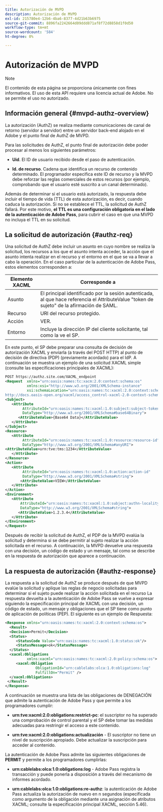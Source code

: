```yaml
---
title: Autorización de MVPD
description: Autorización de MVPD
exl-id: 215780e4-12b6-4ba6-8377-4d21b63b6975
source-git-commit: 8896fa2242664d09ddd871af8f72d8858d1f0d50
workflow-type: tm+mt
source-wordcount: '584'
ht-degree: 0%

---
```


# Autorización de MVPD

>[!NOTE]
>
>El contenido de esta página se proporciona únicamente con fines informativos. El uso de esta API requiere una licencia actual de Adobe. No se permite el uso no autorizado.

## Información general {#mvpd-authz-overview}

La autorización (AuthZ) se realiza mediante comunicaciones de canal de retorno (servidor a servidor) entre un servidor back-end alojado en el Adobe y el punto final de AuthZ de MVPD.

Para las solicitudes de AuthZ, el punto final de autorización debe poder procesar al menos los siguientes parámetros:

* **Uid**. El ID de usuario recibido desde el paso de autenticación.

* **Id. de recurso**. Cadena que identifica un recurso de contenido determinado. El programador especifica este ID de recurso y la MVPD debe reforzar las reglas comerciales de estos recursos (por ejemplo, comprobando que el usuario esté suscrito a un canal determinado).

Además de determinar si el usuario está autorizado, la respuesta debe incluir el tiempo de vida (TTL) de esta autorización, es decir, cuando caduca la autorización. Si no se establece el TTL, la solicitud de AuthZ fallará.  Por este motivo, **el TTL es una configuración obligatoria en el lado de la autenticación de Adobe Pass**, para cubrir el caso en que una MVPD no incluya el TTL en su solicitud.

## La solicitud de autorización {#authz-req}

Una solicitud de AuthZ debe incluir un asunto en cuyo nombre se realiza la solicitud, los recursos a los que el asunto intenta acceder, la acción que el asunto intenta realizar en el recurso y el entorno en el que se va a llevar a cabo la operación. En el caso particular de la autenticación de Adobe Pass, estos elementos corresponden a:

| Elemento XACML | Corresponde a |
|---------------|--------------------------------------------------------------------------------------------------------------------------------|
| Asunto | El principal identificado por la sesión autenticada, al que hace referencia el AttributeValue &quot;token de sujeto&quot; de la afirmación de SAML. |
| Recurso | URI del recurso protegido. |
| Acción | VER. |
| Entorno | Incluye la dirección IP del cliente solicitante, tal como la ve el SP. |



En este punto, el SP debe preparar una consulta de decisión de autorización XACML y enviarla (a través del POST HTTP) al punto de decisión de directiva (PDP) (previamente acordado) para el IdP. A continuación se muestra un ejemplo de una solicitud XACML simple (consulte las especificaciones principales de XACML):

```XML
POST https://authz.site.com/XACML_endpoint
<Request  xmlns="urn:oasis:names:tc:xacm:2.0:context:schema:os"
          xmlns:xsi="http://www.w3.org/2001/XMLSchema-instance"
          xsi:schemaLocation="urn:oasis:names:tc:xacml:2.0:context:schema:os
http://docs.oasis-open.org/xacml/access_control-xacml-2.0-context-schema-os.xsd">
<Subject>
   <Attribute
        AttributeId="urn:oasis:names:tc:xacml:1.0:subject:subject-token"
        DataType="http://www.w3.org/2001/XMLSchema#base64Binary">
      <AttributeValue>{Base64 Data}</AttributeValue>
   </Attribute>
</Subject>
<Resource>
   <Attribute
        AttributeId="urn:oasis:names:tc:xacml:1.0:resource:resource-id"
        DataType="http://www.w3.org/2001/XMLSchema#anyURI">
<AttributeValue>urn:tve:tms:1234</AttributeValue>
   </Attribute>
</Resource>
<Action>
   <Attribute
        AttributeId="urn:oasis:names:tc:xacml:1.0:action:action-id"
        DataType="http://www.w3.org/2001/XMLSchema#string">
       <AttributeValue>VIEW</AttributeValue>
   </Attribute>
</Action>
<Environment>
   <Attribute
       AttributeId="urn:oasis:names:tc:xacml:1.0:subject:authn-locality:ip-address"
       DataType="http://www.w3.org/2001/XMLSchema#string">
      <AttributeValue>1.2.3.4</AttributeValue>
   </Attribute>
</Environment>
</Request>
```


Después de recibir la solicitud de AuthZ, el PDP de la MVPD evalúa la solicitud y determina si se debe permitir al sujeto realizar la acción solicitada en el recurso. A continuación, la MVPD devuelve una respuesta con una decisión, un código de estado y un mensaje, tal como se describe en la respuesta de autorización que aparece a continuación.

## La respuesta de autorización {#authz-response}

La respuesta a la solicitud de AuthZ se produce después de que MVPD evalúe la solicitud y aplique las reglas de negocio solicitadas para determinar si el sujeto puede realizar la acción solicitada en el recurso La respuesta devuelta a la autenticación de Adobe Pass se vuelve a expresar siguiendo la especificación principal de XACML con una decisión, un código de estado, un mensaje y obligaciones que el SP tiene como punto de aplicación de políticas (PEP). El siguiente es un ejemplo de Respuesta:

```XML
<Response xmlns="urn:oasis:names:tc:xacml:2.0:context:schema:os">
  <Result>
  <Decision>Permit</Decision>
  <Status>
     <StatusCode Value="urn:oasis:names:tc:xacml:1.0:status:ok"/>
     <StatusMessage>ok</StatusMessage>
  </Status>
  <xacml:Obligations     
          xmlns:xacml="urn:oasis:names:tc:xacml:2.0:policy:schema:os">
     <xacml:Obligation    
              ObligationId="urn:cablelabs:olca:1.0:obligations:log"
              FulfillOn="Permit" />
  </xacml:Obligations>
 </Result>
</Response>
```

A continuación se muestra una lista de las obligaciones de DENEGACIÓN que admite la autenticación de Adobe Pass y que permite a los programadores cumplir:

* **urn:tve:xacml:2.0:obligations:restrict-pc**: el suscriptor no ha superado una comprobación de control parental y el SP debe tomar las medidas adecuadas para restringir el acceso a este contenido.

* **urn:tve:xacml:2.0:obligations:actualización** - El suscriptor no tiene un nivel de suscripción apropiado.  Debe actualizar la suscripción para acceder al contenido.

La autenticación de Adobe Pass admite las siguientes obligaciones de **PERMIT** y permite a los programadores cumplirlas:

* **urn:cablelabs:olca:1.0:obligations:log** - Adobe Pass registra la transacción y puede ponerla a disposición a través del mecanismo de informes acordado.

* **urn:cablelabs:olca:1.0:obligations:re-authz**: la autenticación de Adobe Pass actualiza la autorización de nuevo en n segundos (especificada como argumento de la obligación mediante una asignación de atributos XACML; consulte la especificación principal XACML, sección 5.46).

<!--
>![RelatedInformation]
>* [Preflight Authorization](/help/authentication/preflight-authz.md)
>* [Authentication](/help/authentication/authn-usecase.md)
-->

